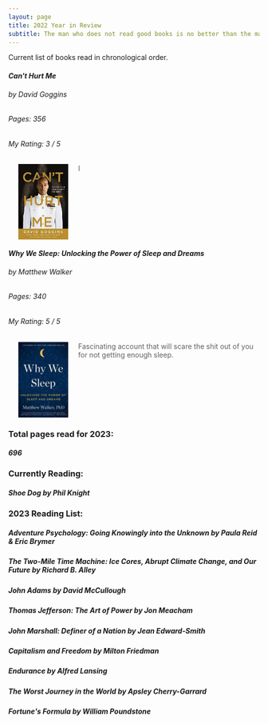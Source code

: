 ```yaml
---
layout: page
title: 2022 Year in Review
subtitle: The man who does not read good books is no better than the man who can’t.
---
```

Current list of books read in chronological order.

#### *Can't Hurt Me*
###### by David Goggins
###### Pages: 356
###### My Rating: 3 / 5

[<img align="left" hspace="20" src="https://github.com/johnschwenck/johnschwenck.github.io/blob/master/book_lists_and_reviews/book_images/goggins.jpg?raw=true" alt="goggins" width="100"/>](https://github.com/johnschwenck/johnschwenck.github.io/blob/master/book_lists_and_reviews/book_images/goggins.jpg?raw=true)

> I

<br clear="left"/>

#### *Why We Sleep: Unlocking the Power of Sleep and Dreams*
###### by Matthew Walker
###### Pages: 340
###### My Rating: 5 / 5

[<img align="left" hspace="20" src="https://github.com/johnschwenck/johnschwenck.github.io/blob/master/book_lists_and_reviews/book_images/sleep.jpg?raw=true" alt="sleep" width="100"/>](https://github.com/johnschwenck/johnschwenck.github.io/blob/master/book_lists_and_reviews/book_images/sleep.jpg?raw=true)

> Fascinating account that will scare the shit out of you for not getting enough sleep.

<br clear="left"/>

### Total pages read for 2023: 
##### 696

### Currently Reading:

##### *Shoe Dog* by Phil Knight

### 2023 Reading List:

##### ***Adventure Psychology: Going Knowingly into the Unknown*** by Paula Reid & Eric Brymer

##### *The Two-Mile Time Machine: Ice Cores, Abrupt Climate Change, and Our Future* by Richard B. Alley

##### *John Adams* by David McCullough

##### *Thomas Jefferson: The Art of Power* by Jon Meacham

##### *John Marshall: Definer of a Nation* by Jean Edward-Smith

##### *Capitalism and Freedom* by Milton Friedman

##### *Endurance* by Alfred Lansing

##### *The Worst Journey in the World* by Apsley Cherry-Garrard

##### *Fortune's Formula* by William Poundstone
